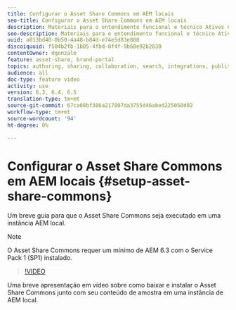 ```yaml
---
title: Configurar o Asset Share Commons em AEM locais
seo-title: Configurar o Asset Share Commons em AEM locais
description: Materiais para o entendimento funcional e técnico Ativos Compartilham Comuns
seo-description: Materiais para o entendimento funcional e técnico Ativos Compartilham Comuns
uuid: a013bd40-0b50-4a48-b84d-e74e5d83e880
discoiquuid: f504b2fb-1b05-4fbd-8f4f-9b68e92b2830
contentOwner: dgonzale
feature: asset-share, brand-portal
topics: authoring, sharing, collaboration, search, integrations, publishing, metadata, images, renditions
audience: all
doc-type: feature video
activity: use
version: 6.3, 6.4, 6.5
translation-type: tm+mt
source-git-commit: 67ca08bf386a217807da3755d46abed225050d02
workflow-type: tm+mt
source-wordcount: '94'
ht-degree: 0%

---
```



# Configurar o Asset Share Commons em AEM locais {#setup-asset-share-commons}

Um breve guia para que o Asset Share Commons seja executado em uma instância AEM local.

>[!NOTE]
>
>O Asset Share Commons requer um mínimo de AEM 6.3 com o Service Pack 1 (SP1) instalado.

>[!VIDEO](https://video.tv.adobe.com/v/20499/?quality=9&learn=on)

Uma breve apresentação em vídeo sobre como baixar e instalar o Asset Share Commons junto com seu conteúdo de amostra em uma instância de AEM local.
